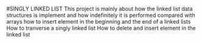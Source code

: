 #SINGLY LINKED LIST
This project is mainly about how the linked list data structures is implement and how indefinitely it is performed compared with arrays
how to insert element in the beginning and the end of a linked lists
How to tranverse a singly linked list
How to delete and insert element in the linked list
